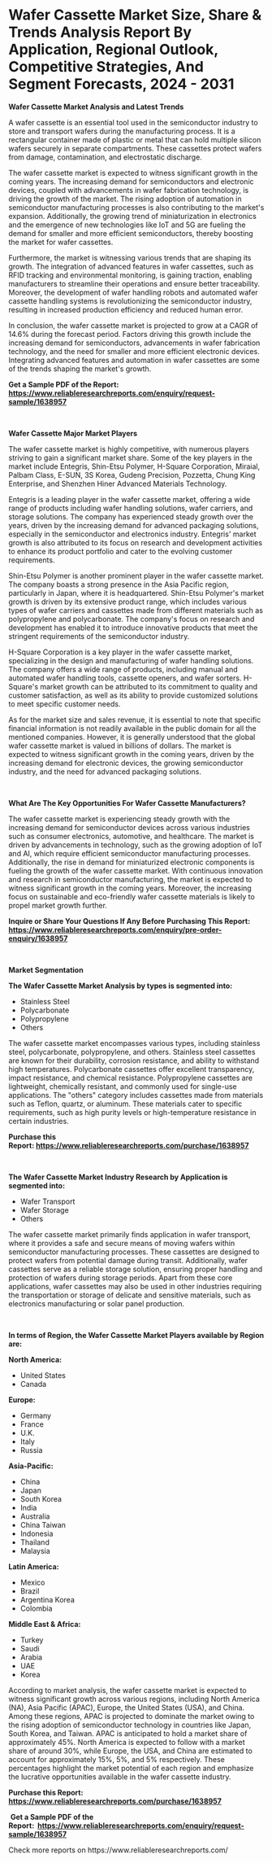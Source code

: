 <p><h1>Wafer Cassette Market Size, Share & Trends Analysis Report By Application, Regional Outlook, Competitive Strategies, And Segment Forecasts, 2024 - 2031</h1></p><p><strong>Wafer Cassette Market Analysis and Latest Trends</strong></p>
<p><p>A wafer cassette is an essential tool used in the semiconductor industry to store and transport wafers during the manufacturing process. It is a rectangular container made of plastic or metal that can hold multiple silicon wafers securely in separate compartments. These cassettes protect wafers from damage, contamination, and electrostatic discharge.</p><p>The wafer cassette market is expected to witness significant growth in the coming years. The increasing demand for semiconductors and electronic devices, coupled with advancements in wafer fabrication technology, is driving the growth of the market. The rising adoption of automation in semiconductor manufacturing processes is also contributing to the market's expansion. Additionally, the growing trend of miniaturization in electronics and the emergence of new technologies like IoT and 5G are fueling the demand for smaller and more efficient semiconductors, thereby boosting the market for wafer cassettes.</p><p>Furthermore, the market is witnessing various trends that are shaping its growth. The integration of advanced features in wafer cassettes, such as RFID tracking and environmental monitoring, is gaining traction, enabling manufacturers to streamline their operations and ensure better traceability. Moreover, the development of wafer handling robots and automated wafer cassette handling systems is revolutionizing the semiconductor industry, resulting in increased production efficiency and reduced human error.</p><p>In conclusion, the wafer cassette market is projected to grow at a CAGR of 14.6% during the forecast period. Factors driving this growth include the increasing demand for semiconductors, advancements in wafer fabrication technology, and the need for smaller and more efficient electronic devices. Integrating advanced features and automation in wafer cassettes are some of the trends shaping the market's growth.</p></p>
<p><strong>Get a Sample PDF of the Report:&nbsp; <a href="https://www.reliableresearchreports.com/enquiry/request-sample/1638957">https://www.reliableresearchreports.com/enquiry/request-sample/1638957</a></strong></p>
<p>&nbsp;</p>
<p><strong>Wafer Cassette Major Market Players</strong></p>
<p><p>The wafer cassette market is highly competitive, with numerous players striving to gain a significant market share. Some of the key players in the market include Entegris, Shin-Etsu Polymer, H-Square Corporation, Miraial, Palbam Class, E-SUN, 3S Korea, Gudeng Precision, Pozzetta, Chung King Enterprise, and Shenzhen Hiner Advanced Materials Technology.</p><p>Entegris is a leading player in the wafer cassette market, offering a wide range of products including wafer handling solutions, wafer carriers, and storage solutions. The company has experienced steady growth over the years, driven by the increasing demand for advanced packaging solutions, especially in the semiconductor and electronics industry. Entegris' market growth is also attributed to its focus on research and development activities to enhance its product portfolio and cater to the evolving customer requirements. </p><p>Shin-Etsu Polymer is another prominent player in the wafer cassette market. The company boasts a strong presence in the Asia Pacific region, particularly in Japan, where it is headquartered. Shin-Etsu Polymer's market growth is driven by its extensive product range, which includes various types of wafer carriers and cassettes made from different materials such as polypropylene and polycarbonate. The company's focus on research and development has enabled it to introduce innovative products that meet the stringent requirements of the semiconductor industry.</p><p>H-Square Corporation is a key player in the wafer cassette market, specializing in the design and manufacturing of wafer handling solutions. The company offers a wide range of products, including manual and automated wafer handling tools, cassette openers, and wafer sorters. H-Square's market growth can be attributed to its commitment to quality and customer satisfaction, as well as its ability to provide customized solutions to meet specific customer needs.</p><p>As for the market size and sales revenue, it is essential to note that specific financial information is not readily available in the public domain for all the mentioned companies. However, it is generally understood that the global wafer cassette market is valued in billions of dollars. The market is expected to witness significant growth in the coming years, driven by the increasing demand for electronic devices, the growing semiconductor industry, and the need for advanced packaging solutions.</p></p>
<p>&nbsp;</p>
<p><strong>What Are The Key Opportunities For Wafer Cassette Manufacturers?</strong></p>
<p><p>The wafer cassette market is experiencing steady growth with the increasing demand for semiconductor devices across various industries such as consumer electronics, automotive, and healthcare. The market is driven by advancements in technology, such as the growing adoption of IoT and AI, which require efficient semiconductor manufacturing processes. Additionally, the rise in demand for miniaturized electronic components is fueling the growth of the wafer cassette market. With continuous innovation and research in semiconductor manufacturing, the market is expected to witness significant growth in the coming years. Moreover, the increasing focus on sustainable and eco-friendly wafer cassette materials is likely to propel market growth further.</p></p>
<p><strong>Inquire or Share Your Questions If Any Before Purchasing This Report: <a href="https://www.reliableresearchreports.com/enquiry/pre-order-enquiry/1638957">https://www.reliableresearchreports.com/enquiry/pre-order-enquiry/1638957</a></strong></p>
<p>&nbsp;</p>
<p><strong>Market Segmentation</strong></p>
<p><strong>The Wafer Cassette Market Analysis by types is segmented into:</strong></p>
<p><ul><li>Stainless Steel</li><li>Polycarbonate</li><li>Polypropylene</li><li>Others</li></ul></p>
<p><p>The wafer cassette market encompasses various types, including stainless steel, polycarbonate, polypropylene, and others. Stainless steel cassettes are known for their durability, corrosion resistance, and ability to withstand high temperatures. Polycarbonate cassettes offer excellent transparency, impact resistance, and chemical resistance. Polypropylene cassettes are lightweight, chemically resistant, and commonly used for single-use applications. The "others" category includes cassettes made from materials such as Teflon, quartz, or aluminum. These materials cater to specific requirements, such as high purity levels or high-temperature resistance in certain industries.</p></p>
<p><strong>Purchase this Report:&nbsp;<a href="https://www.reliableresearchreports.com/purchase/1638957">https://www.reliableresearchreports.com/purchase/1638957</a></strong></p>
<p>&nbsp;</p>
<p><strong>The Wafer Cassette Market Industry Research by Application is segmented into:</strong></p>
<p><ul><li>Wafer Transport</li><li>Wafer Storage</li><li>Others</li></ul></p>
<p><p>The wafer cassette market primarily finds application in wafer transport, where it provides a safe and secure means of moving wafers within semiconductor manufacturing processes. These cassettes are designed to protect wafers from potential damage during transit. Additionally, wafer cassettes serve as a reliable storage solution, ensuring proper handling and protection of wafers during storage periods. Apart from these core applications, wafer cassettes may also be used in other industries requiring the transportation or storage of delicate and sensitive materials, such as electronics manufacturing or solar panel production.</p></p>
<p>&nbsp;</p>
<p><strong>In terms of Region, the Wafer Cassette Market Players available by Region are:</strong></p>
<p>
    <p> <strong> North America: </strong>
        <ul>
            <li>United States</li>
            <li>Canada</li>
        </ul>
        </p> 
    <p> <strong> Europe: </strong>
        <ul>
            <li>Germany</li>
            <li>France</li>
            <li>U.K.</li>
            <li>Italy</li>
            <li>Russia</li>
        </ul>
        </p> 
    <p> <strong> Asia-Pacific: </strong>
        <ul>
            <li>China</li>
            <li>Japan</li>
            <li>South Korea</li>
            <li>India</li>
            <li>Australia</li>
            <li>China Taiwan</li>
            <li>Indonesia</li>
            <li>Thailand</li>
            <li>Malaysia</li>
        </ul>
        </p> 
    <p> <strong> Latin America: </strong>
        <ul>
            <li>Mexico</li>
            <li>Brazil</li>
            <li>Argentina Korea</li>
            <li>Colombia</li>
        </ul>
        </p> 
    <p> <strong> Middle East & Africa: </strong>
        <ul>
            <li>Turkey</li>
            <li>Saudi</li>
            <li>Arabia</li>
            <li>UAE</li>
            <li>Korea</li>
        </ul>
    </p>
    </p>
<p><p>According to market analysis, the wafer cassette market is expected to witness significant growth across various regions, including North America (NA), Asia Pacific (APAC), Europe, the United States (USA), and China. Among these regions, APAC is projected to dominate the market owing to the rising adoption of semiconductor technology in countries like Japan, South Korea, and Taiwan. APAC is anticipated to hold a market share of approximately 45%. North America is expected to follow with a market share of around 30%, while Europe, the USA, and China are estimated to account for approximately 15%, 5%, and 5% respectively. These percentages highlight the market potential of each region and emphasize the lucrative opportunities available in the wafer cassette industry.</p></p>
<p><strong>Purchase this Report: <a href="https://www.reliableresearchreports.com/purchase/1638957">https://www.reliableresearchreports.com/purchase/1638957</a></strong></p>
<p>&nbsp;<strong>Get a Sample PDF of the Report:&nbsp;&nbsp;<a href="https://www.reliableresearchreports.com/enquiry/request-sample/1638957">https://www.reliableresearchreports.com/enquiry/request-sample/1638957</a></strong></p>
<p><strong></strong></p>
<p>Check more reports on https://www.reliableresearchreports.com/</p>
